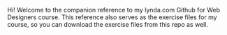 Hi! Welcome to the companion reference to my lynda.com Github for Web Designers course. This reference also serves as the exercise files for my course, so you can download the exercise files from this repo as well.

